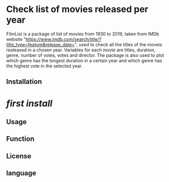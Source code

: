 # Check list of movies released per year

FilmList is a package of list of movies from 1930 to 2019, taken from IMDb website "https://www.imdb.com/search/title/?title_type=feature&release_date=", used to check all the titles of the moveis realeased in a chosen year. Variables for each movie are titles, duration, genre, number of votes, votes and director. The package is also used to plot which genre has the longest duration in a certain year and which genre has the highest vote in the selected year. 

## Installation
# _first install_
## Usage
## Function
## License
## language
